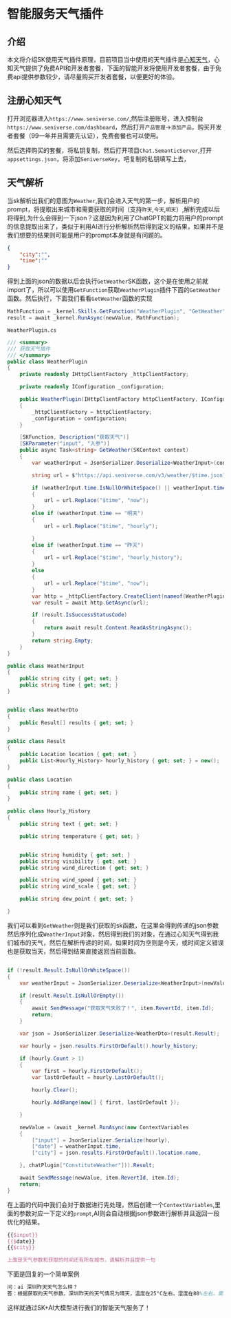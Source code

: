 # 智能服务天气插件

## 介绍

本文将介绍SK使用天气插件原理，目前项目当中使用的天气插件是[心知天气](https://www.seniverse.com/)，心知天气提供了免费API和开发者套餐，下面的智能开发将使用开发者套餐，由于免费api提供参数较少，请尽量购买开发者套餐，以便更好的体验。

## 注册心知天气

打开浏览器进入`https://www.seniverse.com/`,然后注册账号，进入控制台`https://www.seniverse.com/dashboard`，然后打开`产品管理`->`添加产品`，购买开发者套餐（99一年并且需要先认证），免费套餐也可以使用。

然后选择购买的套餐，将私钥复制，然后打开项目`Chat.SemanticServer`,打开`appsettings.json`，将添加`SeniverseKey`，吧复制的私钥填写上去，

## 天气解析

当sk解析出我们的意图为`Weather`,我们会进入天气的第一步，解析用户的prompt，将提取出来城市和需要获取的时间（支持`昨天`,`今天`,`明天`）,解析完成以后将得到,为什么会得到一下json？这是因为利用了ChatGPT的能力将用户的prompt的信息提取出来了，类似于利用AI进行分析解析然后得到定义的结果，如果并不是我们想要的结果则可能是用户的prompt本身就是有问题的。

```json
{
    "city":"",
    "time":""
}
```

得到上面的json的数据以后会执行`GetWeather`SK函数，这个是在使用之前就import了，所以可以使用`GetFunction`获取`WeatherPlugin`插件下面的`GetWeather`函数。然后执行，下面我们看看`GetWeather`函数的实现

```csharp
MathFunction = _kernel.Skills.GetFunction("WeatherPlugin", "GetWeather");
result = await _kernel.RunAsync(newValue, MathFunction);
```

`WeatherPlugin.cs`

```csharp
/// <summary>
/// 获取天气插件
/// </summary>
public class WeatherPlugin
{
    private readonly IHttpClientFactory _httpClientFactory;

    private readonly IConfiguration _configuration;

    public WeatherPlugin(IHttpClientFactory httpClientFactory, IConfiguration configuration)
    {
        _httpClientFactory = httpClientFactory;
        _configuration = configuration;
    }

    [SKFunction, Description("获取天气")]
    [SKParameter("input", "入参")]
    public async Task<string> GetWeather(SKContext context)
    {
        var weatherInput = JsonSerializer.Deserialize<WeatherInput>(context.Result);

        string url = $"https://api.seniverse.com/v3/weather/$time.json?key={_configuration["SeniverseKey"]}&location={weatherInput.city}&language=zh-Hans&unit=c";

        if (weatherInput.time.IsNullOrWhiteSpace() || weatherInput.time == "今天")
        {
            url = url.Replace("$time", "now");
        }
        else if (weatherInput.time == "明天")
        {
            url = url.Replace("$time", "hourly");

        }
        else if (weatherInput.time == "昨天")
        {
            url = url.Replace("$time", "hourly_history");
        }
        else
        {
            url = url.Replace("$time", "now");
        }
        var http = _httpClientFactory.CreateClient(nameof(WeatherPlugin));
        var result = await http.GetAsync(url);

        if (result.IsSuccessStatusCode)
        {
            return await result.Content.ReadAsStringAsync();
        }
        return string.Empty;
    }
}

public class WeatherInput
{
    public string city { get; set; }
    public string time { get; set; }
}


public class WeatherDto
{
    public Result[] results { get; set; }
}

public class Result
{
    public Location location { get; set; }
    public List<Hourly_History> hourly_history { get; set; } = new();
}

public class Location
{
    public string name { get; set; }
}

public class Hourly_History
{
    public string text { get; set; }

    public string temperature { get; set; }


    public string humidity { get; set; }
    public string visibility { get; set; }
    public string wind_direction { get; set; }

    public string wind_speed { get; set; }
    public string wind_scale { get; set; }

    public string dew_point { get; set; }

}

```

我们可以看到`GetWeather`则是我们获取的sk函数，在这里会得到传递的json参数然后序列化成`WeatherInput`对象，然后得到我们的对象，在通过心知天气得到我们城市的天气，然后在解析传递的时间，如果时间为空则是今天，或时间定义错误也是获取当天，然后得到结果直接返回当前函数。

```csharp

if (!result.Result.IsNullOrWhiteSpace())
{
    var weatherInput = JsonSerializer.Deserialize<WeatherInput>(newValue);

    if (result.Result.IsNullOrEmpty())
    {
        await SendMessage("获取天气失败了！", item.RevertId, item.Id);
        return;
    }

    var json = JsonSerializer.Deserialize<WeatherDto>(result.Result);

    var hourly = json.results.FirstOrDefault().hourly_history;

    if (hourly.Count > 1)
    {
        var first = hourly.FirstOrDefault();
        var lastOrDefault = hourly.LastOrDefault();

        hourly.Clear();

        hourly.AddRange(new[] { first, lastOrDefault });

    }

    newValue = (await _kernel.RunAsync(new ContextVariables
    {
        ["input"] = JsonSerializer.Serialize(hourly),
        ["date"] = weatherInput.time,
        ["city"] = json.results.FirstOrDefault().location.name,

    }, chatPlugin["ConstituteWeather"])).Result;

    await SendMessage(newValue, item.RevertId, item.Id);
    return;
}

```

在上面的代码中我们会对于数据进行先处理，然后创建一个`ContextVariables`,里面的参数对应一下定义的`prompt`,AI则会自动根据json参数进行解析并且返回一段优化的结果。

```tex
{{$input}}
{{$date}}
{{$city}}

上面是天气参数和获取的时间还有所在城市，请解析并且提供一句
```

下面是回复的一个简单案例

```tex
问：ai 深圳昨天天气怎么样？
答：根据获取的天气参数，深圳昨天的天气情况为晴天，温度在25°C左右，湿度在80%左右。需要注意的是，昨天的天气较为炎热，建议适当防晒和补水。
```

这样就通过SK+AI大模型进行我们的智能天气服务了！